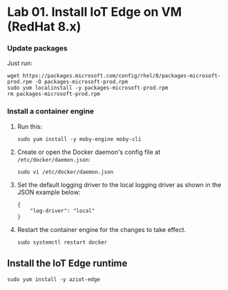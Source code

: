 # Lab 01. Install IoT Edge on VM (RedHat 8.x)

### Update packages

Just run:

```
wget https://packages.microsoft.com/config/rhel/8/packages-microsoft-prod.rpm -O packages-microsoft-prod.rpm
sudo yum localinstall -y packages-microsoft-prod.rpm
rm packages-microsoft-prod.rpm
```

### Install a container engine

1. Run this:

    ```
    sudo yum install -y moby-engine moby-cli
    ```

2. Create or open the Docker daemon's config file at `/etc/docker/daemon.json`:

    ```
    sudo vi /etc/docker/daemon.json
    ```

3. Set the default logging driver to the local logging driver as shown in the JSON example below:

    ```
    {
        "log-driver": "local"
    }
    ```

4. Restart the container engine for the changes to take effect.

    ```
    sudo systemctl restart docker
    ```

## Install the IoT Edge runtime

```
sudo yum install -y aziot-edge
```
